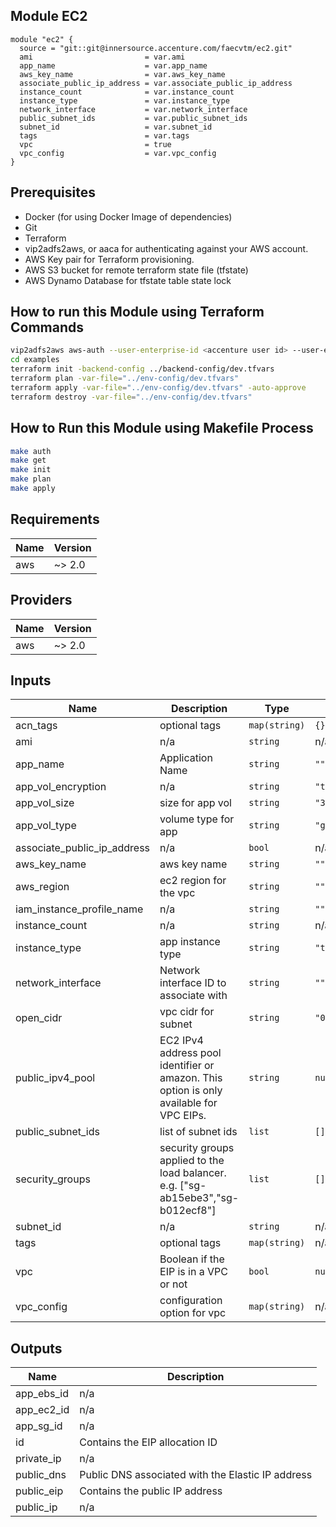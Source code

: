 
## Module EC2

```hcl
module "ec2" {
  source = "git::git@innersource.accenture.com/faecvtm/ec2.git"
  ami                         = var.ami
  app_name                    = var.app_name
  aws_key_name                = var.aws_key_name
  associate_public_ip_address = var.associate_public_ip_address
  instance_count              = var.instance_count
  instance_type	              = var.instance_type
  network_interface           = var.network_interface
  public_subnet_ids           = var.public_subnet_ids
  subnet_id                   = var.subnet_id
  tags                        = var.tags
  vpc                         = true
  vpc_config                  = var.vpc_config 
} 
```

## Prerequisites
- Docker (for using Docker Image of dependencies)
- Git
- Terraform
- vip2adfs2aws, or aaca for authenticating against your AWS account.
- AWS Key pair for Terraform provisioning.
- AWS S3 bucket for remote terraform state file (tfstate)
- AWS Dynamo Database for tfstate table state lock 

## How to run this Module using Terraform Commands
```bash
vip2adfs2aws aws-auth --user-enterprise-id <accenture user id> --user-email <username.lastname@accenture.com> --user-aws-role-index 0 --aws-region <amazon region>
cd examples
terraform init -backend-config ../backend-config/dev.tfvars
terraform plan -var-file="../env-config/dev.tfvars"
terraform apply -var-file="../env-config/dev.tfvars" -auto-approve
terraform destroy -var-file="../env-config/dev.tfvars"
```

## How to Run this Module using Makefile Process
```bash
make auth
make get
make init
make plan
make apply
```

## Requirements

| Name | Version |
|------|---------|
| aws | ~> 2.0 |

## Providers

| Name | Version |
|------|---------|
| aws | ~> 2.0 |

## Inputs

| Name | Description | Type | Default | Required |
|------|-------------|------|---------|:--------:|
| acn\_tags | optional tags | `map(string)` | `{}` | no |
| ami | n/a | `string` | n/a | yes |
| app\_name | Application Name | `string` | `""` | no |
| app\_vol\_encryption | n/a | `string` | `"true"` | no |
| app\_vol\_size | size for app vol | `string` | `"30"` | no |
| app\_vol\_type | volume type for app | `string` | `"gp2"` | no |
| associate\_public\_ip\_address | n/a | `bool` | n/a | yes |
| aws\_key\_name | aws key name | `string` | `""` | no |
| aws\_region | ec2 region for the vpc | `string` | `""` | no |
| iam\_instance\_profile\_name | n/a | `string` | `""` | no |
| instance\_count | n/a | `string` | n/a | yes |
| instance\_type | app instance type | `string` | `"t2.micro"` | no |
| network\_interface | Network interface ID to associate with | `string` | `""` | no |
| open\_cidr | vpc cidr for subnet | `string` | `"0.0.0.0/0"` | no |
| public\_ipv4\_pool | EC2 IPv4 address pool identifier or amazon. This option is only available for VPC EIPs. | `string` | `null` | no |
| public\_subnet\_ids | list of subnet ids | `list` | `[]` | no |
| security\_groups | security groups applied to the load balancer. e.g. ["sg-ab15ebe3","sg-b012ecf8"] | `list` | `[]` | no |
| subnet\_id | n/a | `string` | n/a | yes |
| tags | optional tags | `map(string)` | n/a | yes |
| vpc | Boolean if the EIP is in a VPC or not | `bool` | `null` | no |
| vpc\_config | configuration option for vpc | `map(string)` | n/a | yes |

## Outputs

| Name | Description |
|------|-------------|
| app\_ebs\_id | n/a |
| app\_ec2\_id | n/a |
| app\_sg\_id | n/a |
| id | Contains the EIP allocation ID |
| private\_ip | n/a |
| public\_dns | Public DNS associated with the Elastic IP address |
| public\_eip | Contains the public IP address |
| public\_ip | n/a |